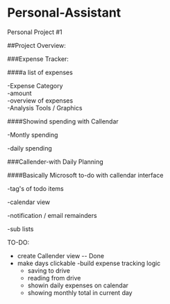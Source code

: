 # Personal-Assistant
Personal Project #1

##Project Overview:

###Expense Tracker:

####a list of expenses

  -Expense Category  
  -amount  
  -overview of expenses  
  -Analysis Tools / Graphics
  
####Showind spending with Callendar

  -Montly spending
  
  -daily spending
  
###Callender-with Daily Planning

####Basically Microsoft to-do with callendar interface

  -tag's of todo items
  
  -calendar view
  
  -notification / email remainders
  
  -sub lists

TO-DO:
- create Callender view -- Done
- make days clickable
-build expense tracking logic
  - saving to drive 
  - reading from drive
  - showin daily expenses on calendar
  - showing monthly total in current day
